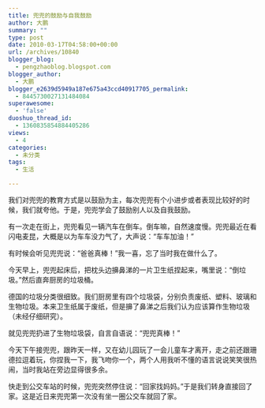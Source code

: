 ```yaml
---
title: 兜兜的鼓励与自我鼓励
author: 大鹏
summary: ""
type: post
date: 2010-03-17T04:58:00+00:00
url: /archives/10840
blogger_blog:
  - pengzhaoblog.blogspot.com
blogger_author:
  - 大鹏
blogger_e2639d5949a187e675a43ccd40917705_permalink:
  - 8445730027131484084
superawesome:
  - 'false'
duoshuo_thread_id:
  - 1360835854884405286
views:
  - 4
categories:
  - 未分类
tags:
  - 生活

---
```

我们对兜兜的教育方式是以鼓励为主，每次兜兜有个小进步或者表现比较好的时候，我们就夸他。于是，兜兜学会了鼓励别人以及自我鼓励。

有一次走在街上，兜兜看见一辆汽车在倒车。倒车嘛，自然速度慢。兜兜最近在看闪电麦昆，大概是以为车车没力气了，大声说：“车车加油！”

有时候会听见兜兜说：“爸爸真棒！”我一喜，忘了当时我在做什么了。

今天早上，兜兜起床后，把枕头边擤鼻涕的一片卫生纸捏起来，嘴里说：“倒垃圾。”然后直奔厨房的垃圾桶。

德国的垃圾分类很细致。我们厨房里有四个垃圾袋，分别负责废纸、塑料、玻璃和生物垃圾。本来卫生纸属于废纸，但是擤了鼻涕之后我们认为应该算作生物垃圾（未经仔细研究）。

就见兜兜扔进了生物垃圾袋，自言自语说：“兜兜真棒！”

今天下午接兜兜，跟昨天一样，又在幼儿园玩了一会儿童车才离开，走之前还跟珊德拉逗着玩，你捏我一下，我飞吻你一个，两个人用我听不懂的语言说说笑笑很热闹，当时我站在旁边显得很多余。

快走到公交车站的时候，兜兜突然停住说：“回家找妈妈。”于是我们转身直接回了家。这是近日来兜兜第一次没有坐一圈公交车就回了家。
